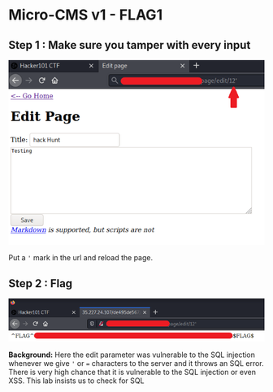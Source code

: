 # Micro-CMS v1 - FLAG1

## Step 1 : Make sure you tamper with every input

![](images/edit.png)

Put a `'` mark in the url and reload the page.

## Step 2 : Flag

![](images/flag.png)


**Background:** Here the edit parameter was vulnerable to the SQL injection whenever we give `'` or `=` characters to the server and it throws an SQL error. There is very high chance that it is vulnerable to the SQL injection or even XSS. This lab insists us to check for SQL
